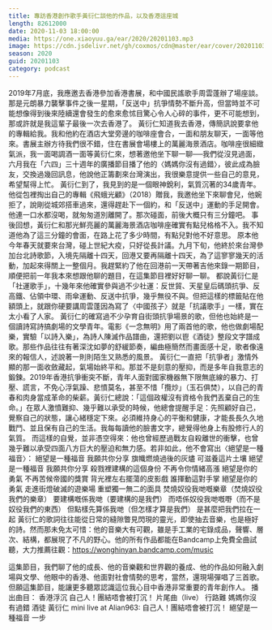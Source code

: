 ```yaml
---
title: 專訪香港創作歌手黃衍仁談他的作品，以及香港這座城
length: 82612000
date: 2020-11-03 18:00:00
media: https://one.xiaoyuu.ga/ear/2020/20201103.mp3
image: https://cdn.jsdelivr.net/gh/coxmos/cdn@master/ear/cover/20201103.jpg
season: 2020
guid: 20201103
category: podcast
---
```


2019年7月底，我應邀去香港參加香港書展，和中國民謠歌手周雲蓬辦了場座談。那是元朗暴力襲擊事件之後一星期，「反送中」抗爭情勢不斷升高，但當時並不可能想像得到後來陸續還會發生的愈來愈怵目驚心令人心碎的事件，更不可能想到，那或許就是我這輩子最後一次去香港了。
黃衍仁知道我去香港，傳簡訊說要拿他的專輯給我。我和他約在酒店大堂旁邊的咖啡座會合，一面和朋友聊天，一面等他來。書展主辦方待我們很不錯，住在書展會場樓上的萬麗海景酒店。咖啡座很細緻氣派，我一面喝調酒一面等黃衍仁來，想著邀他坐下聊一聊──我們從沒見過面，六月我在「六四」三十週年的廣播節目播了他的〈媽媽你沒有過錯〉，彼此成為臉友，交換過幾回訊息，他說他正籌劃來台灣演出，我很樂意提供一些自己的意見，希望幫得上忙。
黃衍仁到了，我見到的是一個眼神銳利，氣質沉著的34歲青年。他從包裡掏出自己的專輯《飛蛾光顧》（2018）贈我，我邀他坐下來聊會兒，他婉拒了，說剛從城郊搭車過來，還得趕赴下一個約，和「反送中」運動的手足開會。他連一口水都沒喝，就匆匆道別離開了。那次碰面，前後大概只有三分鐘吧。
事後回想，黃衍仁和那光鮮亮麗的萬麗海景酒店咖啡座確實有點兒格格不入。我不知道他為了這三分鐘的會面，在路上花了多少時間，有點兒對他不好意思。
原本他今年春天就要來台灣，碰上世紀大疫，只好從長計議。九月下旬，他終於來台灣參加台北詩歌節，入境先隔離十四天，回港又要再隔離十四天，為了這寥寥幾天的活動，加起來得關上一整個月。我趕緊約了他在回港前一天帶著吉他來錄一期節目，順便把前一年我本來想跟他聊的題目，在這集節目裡好好聊一聊。
都說黃衍仁是「社運歌手」，十幾年來他確實參與過不少社運：反世貿、天星皇后碼頭抗爭、反高鐵、佔領中環、雨傘運動、反送中抗爭，幾乎無役不與。但把這樣的標籤貼在他額頭上，就跟你硬要講周雲蓬因為寫了〈中國孩子〉就是「抗議歌手」一樣，實在太小看了人家。
黃衍仁的確寫過不少孕育自街頭抗爭場景的歌，但他也始終是一個讀詩寫詩搞劇場的文學青年。電影《一念無明》用了兩首他的歌，他也做劇場配樂，實驗「以詩入樂」，為詩人陳滅作品譜曲，還把劉以鬯《酒徒》整段文字譜成歌。那些作品往往有著深沈如夢的舒緩節奏，編曲極簡然而畫面感十足，歌者像遠來的報信人，述說著一則則陌生又熟悉的風景。
黃衍仁一直把「抗爭者」激情外顯的那一面收斂藏起，氣場始終平和。那並不是刻意的壓抑，而是多年自我意志的鍛鍊。2019年香港抗爭衝突不斷，青年人面對國家機器無下限無底線的暴力、打壓、謊言，不免心浮氣躁、悲憤莫名，甚至不惜「攬炒」（玉石俱焚），以自己的青春和肉身當成革命的柴薪。黃衍仁總說：「這個政權沒有資格令我們丟棄自己的生命。」在眾人激憤難抑、幾乎難以承受的時候，他總會提醒手足：先照顧好自己，覺察自己的狀態，讓心緒穩定下來。必須維持身心的平衡和健康，才能長長久久地戰鬥、並且保有自己的生活。我每每讀他的臉書文字，總覺得他身上有股修行人的氣質。
而這樣的自覺，並非憑空得來：他也曾經歷過戰友自殺離世的衝擊，也曾幾乎難以承受四面八方巨大的壓迫和無力感。若非如此，他不會寫出〈絕望是一種福音〉：
絕望是一種福音
我願共你分享
旗幟燃燒過後的灰燼
可滋養這片土壤
絕望是一種福音 
我願共你分享
殺戮裡建構的這個身份
不再令你情緒高漲
絕望是你的勇氣
不再苦候帝國的獎賞
背光裡左右擺蕩的皮影戲
誰揮動這對手掌
絕望是你的勇氣
走進街燈破滅的遊樂場
重塑獨一無二的面具
焚燒奴役我哋嘅樂章（焚燒奴役我們的樂章）
要建構嘅係我哋（要建構的是我們）
而唔係奴役我哋嘅嘢（而不是奴役我們的東西）
但點樣先算係我哋（但怎樣才算是我們）
是甚麼把我們拉在一起
黃衍仁的歌詞往往能從日常的縫隙瞥見閃現的靈光，即使抽去音樂，也是極好的詩。然而那未免太可惜：他的音樂大有可觀，雖是手工業的宅錄成品，聲響、層次、結構，都展現了不凡的野心。他的所有作品都能在Bandcamp上免費全曲試聽，大力推薦往觀：https://wonghinyan.bandcamp.com/music

這集節目，我們聊了他的成長、他的音樂觀和世界觀的養成、他的作品如何融入劇場與文學、他眼中的香港、他面對社會情勢的思考，當然，還現場彈唱了三首歌。但願這集節目，能讓更多聽眾認識這位我心目中香港非常重要的青年創作人。
播出曲目：
香港浮沉
自己人！團結唔會被打沉！
片尾曲（live）
行路難
媽媽你沒有過錯
酒徒
黃衍仁 mini live at Alian963:
自己人！團結唔會被打沉！
絕望是一種福音
一步
